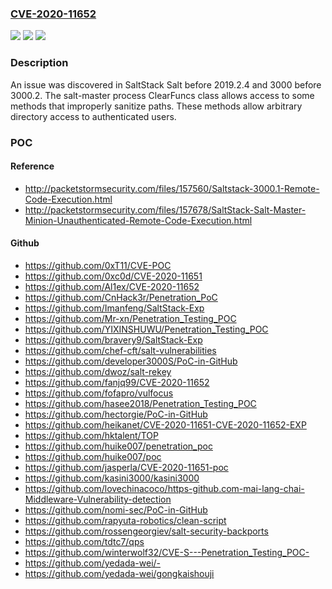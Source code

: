 ### [CVE-2020-11652](https://cve.mitre.org/cgi-bin/cvename.cgi?name=CVE-2020-11652)
![](https://img.shields.io/static/v1?label=Product&message=n%2Fa&color=blue)
![](https://img.shields.io/static/v1?label=Version&message=n%2Fa&color=blue)
![](https://img.shields.io/static/v1?label=Vulnerability&message=n%2Fa&color=brighgreen)

### Description

An issue was discovered in SaltStack Salt before 2019.2.4 and 3000 before 3000.2. The salt-master process ClearFuncs class allows access to some methods that improperly sanitize paths. These methods allow arbitrary directory access to authenticated users.

### POC

#### Reference
- http://packetstormsecurity.com/files/157560/Saltstack-3000.1-Remote-Code-Execution.html
- http://packetstormsecurity.com/files/157678/SaltStack-Salt-Master-Minion-Unauthenticated-Remote-Code-Execution.html

#### Github
- https://github.com/0xT11/CVE-POC
- https://github.com/0xc0d/CVE-2020-11651
- https://github.com/Al1ex/CVE-2020-11652
- https://github.com/CnHack3r/Penetration_PoC
- https://github.com/Imanfeng/SaltStack-Exp
- https://github.com/Mr-xn/Penetration_Testing_POC
- https://github.com/YIXINSHUWU/Penetration_Testing_POC
- https://github.com/bravery9/SaltStack-Exp
- https://github.com/chef-cft/salt-vulnerabilities
- https://github.com/developer3000S/PoC-in-GitHub
- https://github.com/dwoz/salt-rekey
- https://github.com/fanjq99/CVE-2020-11652
- https://github.com/fofapro/vulfocus
- https://github.com/hasee2018/Penetration_Testing_POC
- https://github.com/hectorgie/PoC-in-GitHub
- https://github.com/heikanet/CVE-2020-11651-CVE-2020-11652-EXP
- https://github.com/hktalent/TOP
- https://github.com/huike007/penetration_poc
- https://github.com/huike007/poc
- https://github.com/jasperla/CVE-2020-11651-poc
- https://github.com/kasini3000/kasini3000
- https://github.com/lovechinacoco/https-github.com-mai-lang-chai-Middleware-Vulnerability-detection
- https://github.com/nomi-sec/PoC-in-GitHub
- https://github.com/rapyuta-robotics/clean-script
- https://github.com/rossengeorgiev/salt-security-backports
- https://github.com/tdtc7/qps
- https://github.com/winterwolf32/CVE-S---Penetration_Testing_POC-
- https://github.com/yedada-wei/-
- https://github.com/yedada-wei/gongkaishouji

